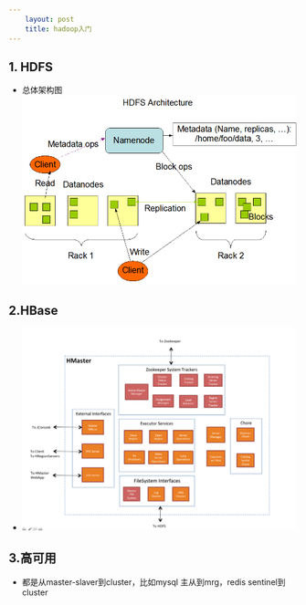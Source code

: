 ```yaml
---
    layout: post
    title: hadoop入门
---
```


## 1. HDFS
- 总体架构图
![hdfs架构](../images/hdfsarchitecture.png)


## 2.HBase
-  ![HBase Master](../images/hbase_master.png)

## 3.高可用
- 都是从master-slaver到cluster，比如mysql 主从到mrg，redis sentinel到cluster

